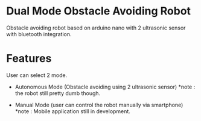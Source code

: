 # Dual Mode Obstacle Avoiding Robot
Obstacle avoiding robot based on arduino nano with 2 ultrasonic sensor
with bluetooth integration.

# Features
User can select 2 mode.

- Autonomous Mode (Obstacle avoiding using 2 ultrasonic sensor)
*note : the robot still pretty dumb though.

- Manual Mode (user can control the robot manually via smartphone)
*note : Mobile application still in development.

